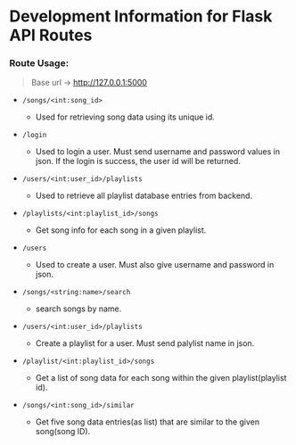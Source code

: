 # Development Information for Flask API Routes
### Route Usage:
> Base url -> http://127.0.0.1:5000

- `/songs/<int:song_id>`  
    - Used for retrieving song data using its unique id.

- `/login`
    - Used to login a user. Must send username and password values in json.
    If the login is success, the user id will be returned.

- `/users/<int:user_id>/playlists` 
    - Used to retrieve all playlist database entries from backend.

- `/playlists/<int:playlist_id>/songs` 
    - Get song info for each song in a given playlist.

- `/users` 
    - Used to create a user. Must also give username and password in json.

- `/songs/<string:name>/search` 
    - search songs by name.

- `/users/<int:user_id>/playlists` 
    - Create a playlist for a user. Must send palylist name in json.

- `/playlist/<int:playlist_id>/songs`
    - Get a list of song data for each song within the given playlist(playlist id).

- `/songs/<int:song_id>/similar`
    - Get five song data entries(as list) that are similar to the given song(song ID).

